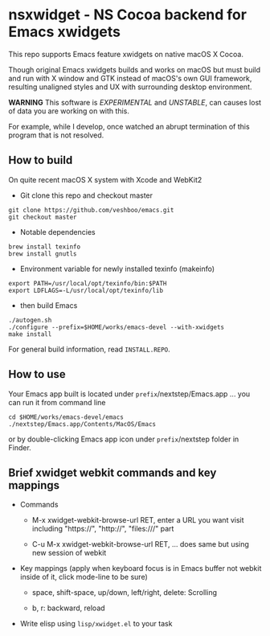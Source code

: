 # nsxwidget - NS Cocoa backend for Emacs xwidgets

This repo supports Emacs feature xwidgets on native macOS X Cocoa.

Though original Emacs xwidgets builds and works on macOS but must
build and run with X window and GTK instead of macOS's own GUI
framework, resulting unaligned styles and UX with surrounding desktop
environment.

**WARNING** This software is *EXPERIMENTAL* and *UNSTABLE*, can causes
lost of data you are working on with this.

For example, while I develop, once watched an abrupt termination of
this program that is not resolved.

## How to build

On quite recent macOS X system with Xcode and WebKit2

* Git clone this repo and checkout master
``` shell
git clone https://github.com/veshboo/emacs.git
git checkout master
```

* Notable dependencies
``` shell
brew install texinfo
brew install gnutls
```

* Environment variable for newly installed texinfo (makeinfo)
``` shell
export PATH=/usr/local/opt/texinfo/bin:$PATH
export LDFLAGS=-L/usr/local/opt/texinfo/lib
```

* then build Emacs
``` shell
./autogen.sh
./configure --prefix=$HOME/works/emacs-devel --with-xwidgets
make install
```

For general build information, read `INSTALL.REPO`.

## How to use

Your Emacs app built is located under `prefix`/nextstep/Emacs.app
... you can run it from command line

``` shell
cd $HOME/works/emacs-devel/emacs
./nextstep/Emacs.app/Contents/MacOS/Emacs
```

or by double-clicking Emacs app icon under `prefix`/nextstep folder in
Finder.

## Brief xwidget webkit commands and key mappings

* Commands

    * M-x xwidget-webkit-browse-url RET, enter a URL you want visit
      including "https://", "http://", "files:///" part

    * C-u M-x xwidget-webkit-browse-url RET, ... does same but using
      new session of webkit

* Key mappings (apply when keyboard focus is in Emacs buffer not
  webkit inside of it, click mode-line to be sure)

    * space, shift-space, up/down, left/right, delete: Scrolling

    * b, r: backward, reload

* Write elisp using `lisp/xwidget.el` to your task
